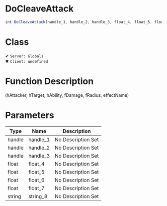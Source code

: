 # DoCleaveAttack
```js	
int DoCleaveAttack(handle_1, handle_2, handle_3, float_4, float_5, float_6, float_7, string_8)
```
# Class
✔ `Server: Globals`  
✖ `Client: undefined`  

# Function Description
(hAttacker, hTarget, hAbility, fDamage, fRadius, effectName)
# Parameters
Type|Name|Description
--|--|--
handle|handle_1|No Description Set
handle|handle_2|No Description Set
handle|handle_3|No Description Set
float|float_4|No Description Set
float|float_5|No Description Set
float|float_6|No Description Set
float|float_7|No Description Set
string|string_8|No Description Set
